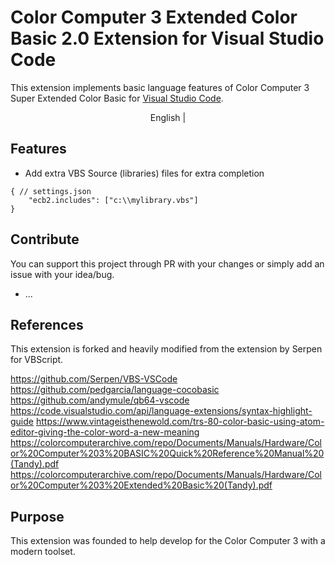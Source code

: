 # Color Computer 3 Extended Color Basic 2.0 Extension for Visual Studio Code
This extension implements basic language features of Color Computer 3 Super Extended Color Basic for [Visual Studio Code](https://code.visualstudio.com/).

<p align="center">
  <span>English</span> | 
</p>

## Features


- Add extra VBS Source (libraries) files for extra completion
```
{ // settings.json
    "ecb2.includes": ["c:\\mylibrary.vbs"]
}
```

## Contribute
You can support this project through PR with your changes or simply add an issue with your idea/bug.
- ...

## References
This extension is forked and heavily modified from the extension by Serpen for VBScript.

https://github.com/Serpen/VBS-VSCode
https://github.com/pedgarcia/language-cocobasic
https://github.com/andymule/qb64-vscode
https://code.visualstudio.com/api/language-extensions/syntax-highlight-guide
https://www.vintageisthenewold.com/trs-80-color-basic-using-atom-editor-giving-the-color-word-a-new-meaning
https://colorcomputerarchive.com/repo/Documents/Manuals/Hardware/Color%20Computer%203%20BASIC%20Quick%20Reference%20Manual%20(Tandy).pdf
https://colorcomputerarchive.com/repo/Documents/Manuals/Hardware/Color%20Computer%203%20Extended%20Basic%20(Tandy).pdf

## Purpose
This extension was founded to help develop for the Color Computer 3 with a modern toolset.
